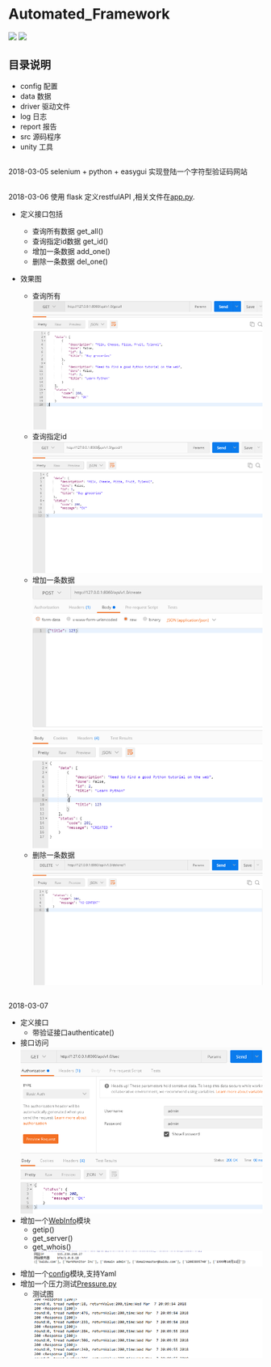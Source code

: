 Automated_Framework
===

[![](https://img.shields.io/badge/Powered%20by-@huifer-green.svg)](https://wt1187982580.github.io/about/)
[![](https://img.shields.io/badge/language-Python-green.svg)](https://github.com/wt1187982580/Automated_Framework)
## 目录说明
- config    配置
- data      数据
- driver    驱动文件
- log       日志
- report    报告
- src       源码程序
- unity     工具
## 
2018-03-05 selenium + python + easygui 实现登陆一个字符型验证码网站
##
2018-03-06
使用 flask 定义restfulAPI ,相关文件在[app.py](web/flask_web/app.py).
- 定义接口包括
    - 查询所有数据 get_all()
    - 查询指定id数据 get_id()
    - 增加一条数据 add_one()
    - 删除一条数据 del_one()

- 效果图
    - 查询所有
    ![查询所有](pic/getall.png)
    - 查询指定id
    ![查询指定id](pic/getone.png)
    - 增加一条数据
    ![增加一条数据](pic/createone.png)
    - 删除一条数据
    ![删除一条数据](pic/deleteone.png)
    
##
2018-03-07
- 定义接口
    - 带验证接口authenticate()
- 接口访问
![接口访问情况](pic/postmanauth用户验证.png)
- 增加一个[WebInfo](unity/WebInfo.py)模块
    - getip()
    - get_server()
    - get_whois()
    ![WebInfo](pic/WebInfo.png)
- 增加一个[config](unity/Config.py)模块,支持Yaml
- 增加一个压力测试[Pressure.py](src/Pressure.py)
    - 测试图
    ![测试图](pic/压力测试.png)